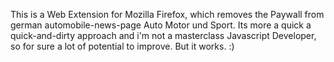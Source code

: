 This is a Web Extension for Mozilla Firefox, which removes the Paywall from german automobile-news-page Auto Motor und Sport. Its more a quick a quick-and-dirty approach and i'm not a masterclass Javascript Developer, so for sure a lot of potential to improve. But it works. :)